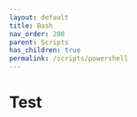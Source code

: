 ```yaml
---
layout: default
title: Bash
nav_order: 200
parent: Scripts
has_children: true
permalink: /scripts/powershell
---
```


# Test